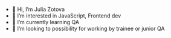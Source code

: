 - 👋 Hi, I’m Julia Zotova
- 👀 I’m interested in JavaScript, Frontend dev
- 🌱 I’m currently learning QA
- 💞️ I’m looking to possibility for working by trainee or junior QA

<!---
ZotJul/ZotJul is a ✨ special ✨ repository because its `README.md` (this file) appears on your GitHub profile.
You can click the Preview link to take a look at your changes.
--->
